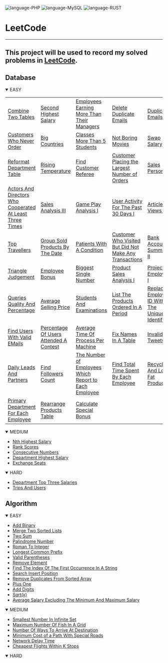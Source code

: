 ![language-PHP](https://img.shields.io/badge/language-PHP-%238a93bc)
![language-MySQL](https://img.shields.io/badge/language-MySQL-%23e89533)
![language-RUST](https://img.shields.io/badge/language-RUST-8d4004)

# LeetCode
---
This project will be used to record my solved problems in [LeetCode](https://leetcode.com).
---

## Database

<details open>
<summary>EASY</summary>

||||||
| :- | :- | :- | :- | :- |
|[Combine Two Tables](Databases/Easy/CombineTwoTables.md)|[Second Highest Salary](Databases/Easy/SecondHighestSalary.md)|[Employees Earning More Than Their Managers](Databases/Easy/EmployeesEarningMoreThanTheirManagers.md)|[Delete Duplicate Emails](Databases/Easy/DeleteDuplicateEmails.md)|[Duplicate Emails](Databases/Easy/DuplicateEmails.md)|
|[Customers Who Never Order](Databases/Easy/CustomersWhoNeverOrder.md)|[Big Countries](Databases/Easy/BigCountries.md)|[Classes More Than 5 Students](Databases/Easy/ClassesMoreThan5Students.md)|[Not Boring Movies](Databases/Easy/NotBoringMovies.md)|[Swap Salary](Databases/Easy/SwapSalary.md)
|[Reformat Department Table](Databases/Easy/ReformatDepartmentTable.md)|[Rising Temperature](Databases/Easy/RisingTemperature.md)|[Find Customer Referee](Databases/Easy/FindCustomerReferee.md)|[Customer Placing the Largest Number of Orders](Databases/Easy/CustomerPlacingTheLargestNumberOfOrders.md)|[Sales Person](Databases/Easy/SalesPerson.md)|
|[Actors And Directors Who Cooperated At Least Three Times](Databases/Easy/ActorsAndDirectorsWhoCooperatedAtLeastThreeTimes.md)|[Sales Analysis III](Databases/Easy/SalesAnalysisIII.md)|[Game Play Analysis I](Databases/Easy/GamePlayAnalysisI.md)|[User Activity For The Past 30 Days I](Databases/Easy/UserActivityForThePast30DaysI.md)|[Article Views I](Databases/Easy/ArticleViewsI.md)|
|[Top Travellers](Databases/Easy/TopTravellers.md)|[Group Sold Products By The Date](Databases/Easy/GroupSoldProductsByTheDate.md)|[Patients With A Condition](Databases/Easy/PatientsWithACondition.md)|[Customer Who Visited But Did Not Make Any Transactions](Databases/Easy/CustomerWhoVisitedButDidNotMakeAnyTransactions.md)|[Bank Account Summary II](Databases/Easy/BankAccountSummaryII.md)|
|[Triangle Judgement](Databases/Easy/TriangleJudgement.md)|[Employee Bonus](Databases/Easy/EmployeeBonus.md)|[Biggest Single Number](Databases/Easy/BiggestSingleNumber.md)|[Product Sales Analysis I](Databases/Easy/ProductSalesAnalysisI.md)|[Project Employees I](Databases/Easy/ProjectEmployeesI.md)|
|[Queries Quality And Percentage](Databases/Easy/QueriesQualityAndPercentage.md)|[Average Selling Price](Databases/Easy/AverageSellingPrice.md)|[Students And Examinations](Databases/Easy/StudentsAndExaminations.md)|[List The Products Ordered In A Period](Databases/Easy/ListTheProductsOrderedInAPeriod.md)|[Replace Employee ID With The Unique Identifier](Databases/Easy/ReplaceEmployeeIDWithTheUniqueIdentifier.md)|
|[Find Users With Valid EMails](Databases/Easy/FindUsersWithValidEMails.md)|[Percentage Of Users Attended A Contest](Databases/Easy/PercentageOfUsersAttendedAContest.md)|[Average Time Of Process Per Machine](Databases/Easy/AverageTimeOfProcessPerMachine.md)|[Fix Names In A Table](Databases/Easy/FixNamesInATable.md)|[Invalid Tweets](Databases/Easy/InvalidTweets.md)|
|[Daily Leads And Partners](Databases/Easy/DailyLeadsAndPartners.md)|[Find Followers Count](Databases/Easy/FindFollowersCount.md)|[The Number of Employees Which Report to Each Employee](Databases/Easy/TheNumberOfEmployeesWhichReportToEachEmployee.md)|[Find Total Time Spent By Each Employee](Databases/Easy/FindTotalTimeSpentByEachEmployee.md)|[Recyclable And Low Fat Products](Databases/Easy/RecyclableAndLowFatProducts.md)|
|[Primary Department For Each Employee](Databases/Easy/PrimaryDepartmentForEachEmployee.md)|[Rearrange Products Table](Databases/Easy/RearrangeProductsTable.md)|[Calculate Special Bonus](Databases/Easy/CalculateSpecialBonus.md)|||

</details>

<details open>
<summary>MEDIUM</summary>

- [Nth Highest Salary](Databases/Medium/NthHighestSalary.md)
- [Rank Scores](Databases/Medium/RankScores.md)
- [Consecutive Numbers](Databases/Medium/ConsecutiveNumbers.md)
- [Department Highest Salary](Databases/Medium/DepartmentHighestSalary.md)
- [Exchange Seats](Databases/Medium/ExchangeSeats.md)

</details>

<details open>
<summary>HARD</summary>

- [Department Top Three Salaries](Databases/Hard/DepartmentTopThreeSalaries.md)
- [Trips And Users](Databases/Hard/TripsAndUsers.md)

</details>

## Algorithm

<details open>
<summary>EASY</summary>

- [Add Binary](Algorithms/Rust/Easy/AddBinary.md)
- [Merge Two Sorted Lists](Algorithms/Rust/Easy/MergeTwoSortedLists.md)
- [Two Sum](Algorithms/Rust/Easy/TwoSum.md)
- [Palindrome Number](Algorithms/Rust/Easy/PalindromeNumber.md)
- [Roman To Integer](Algorithms/Rust/Easy/RomanToInteger.md)
- [Longest Common Prefix](Algorithms/Rust/Easy/LongestCommonPrefix.md)
- [Valid Parentheses](Algorithms/Rust/Easy/ValidParentheses.md)
- [Remove Element](Algorithms/Rust/Easy/RemoveElement.md)
- [Find The Index Of The First Occurrence In A String](Algorithms/Rust/Easy/FindTheIndexOfTheFirstOccurrenceInAString.md)
- [Search Insert Position](Algorithms/Rust/Easy/SearchInsertPosition.md)
- [Remove Duplicates From Sorted Array](Algorithms/Rust/Easy/RemoveDuplicatesFromSortedArray.md)
- [Plus One](Algorithms/Rust/Easy/PlusOne.md)
- [Add Digits](Algorithms/Rust/Easy/AddDigits.md)
- [Sqrt(x)](Algorithms/Rust/Easy/Sqrt(x).md)
- [Average Salary Excluding The Minimum And Maximum Salary](Algorithms/Rust/Easy/AverageSalaryExcludingTheMinimumAndMaximumSalary.md)

</details>

<details open>
<summary>MEDIUM</summary>

- [Smallest Number In Infinite Set](Algorithms/Rust/Medium/SmallestNumberInInfiniteSet.md)
- [Maximum Number Of Fish In A Grid](Algorithms/Rust/Medium/MaximumNumberOfFishInAGrid.md)
- [Number Of Ways To Arrive At Destination](Algorithms/Rust/Medium/NumberOfWaysToArriveAtDestination.md)
- [Minimum Cost of a Path With Special Roads](Algorithms/Rust/Medium/MinimumCostOfAPathWithSpecialRoads.md)
- [Network Delay Time](Algorithms/Rust/Medium/NetworkDelayTime.md)
- [Cheapest Flights Within K Stops](Algorithms/Rust/Medium/CheapestFlightsWithinKStops.md)

</details>

<details open>
<summary>HARD</summary>

</details>
